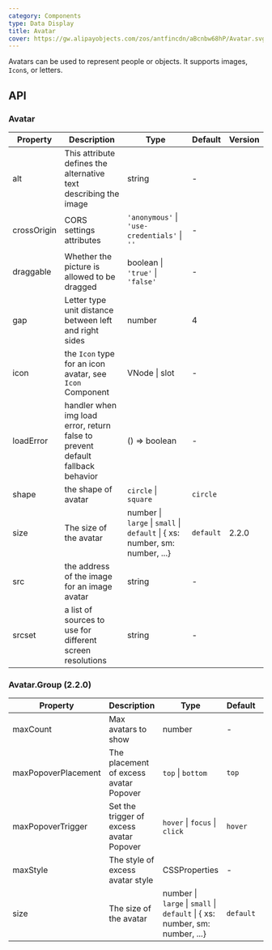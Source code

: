 ```yaml
---
category: Components
type: Data Display
title: Avatar
cover: https://gw.alipayobjects.com/zos/antfincdn/aBcnbw68hP/Avatar.svg
---
```


Avatars can be used to represent people or objects. It supports images, `Icon`s, or letters.

## API

### Avatar

| Property | Description | Type | Default | Version |
| --- | --- | --- | --- | --- |
| alt | This attribute defines the alternative text describing the image | string | - |  |
| crossOrigin | CORS settings attributes | `'anonymous'` \| `'use-credentials'` \| `''` | - |  |
| draggable | Whether the picture is allowed to be dragged | boolean \| `'true'` \| `'false'` | - |  |
| gap | Letter type unit distance between left and right sides | number | 4 |  |
| icon | the `Icon` type for an icon avatar, see `Icon` Component | VNode \| slot | - |  |
| loadError | handler when img load error, return false to prevent default fallback behavior | () => boolean | - |  |
| shape | the shape of avatar | `circle` \| `square` | `circle` |  |
| size | The size of the avatar | number \| `large` \| `small` \| `default` \| { xs: number, sm: number, ...} | `default` | 2.2.0 |
| src | the address of the image for an image avatar | string | - |  |
| srcset | a list of sources to use for different screen resolutions | string | - |  |

### Avatar.Group (2.2.0)

| Property | Description | Type | Default | Version |
| --- | --- | --- | --- | --- |
| maxCount | Max avatars to show | number | - |  |
| maxPopoverPlacement | The placement of excess avatar Popover | `top` \| `bottom` | `top` |  |
| maxPopoverTrigger | Set the trigger of excess avatar Popover | `hover` \| `focus` \| `click` | `hover` |  |
| maxStyle | The style of excess avatar style | CSSProperties | - |  |
| size | The size of the avatar | number \| `large` \| `small` \| `default` \| { xs: number, sm: number, ...} | `default` |  |
